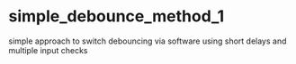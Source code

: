 # simple_debounce_method_1
 simple approach to switch debouncing via software using short delays and multiple input checks
